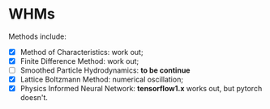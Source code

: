 # WHMs
Methods include:
- [x] Method of Characteristics: work out;
- [x] Finite Difference Method: work out;
- [ ] Smoothed Particle Hydrodynamics: **to be continue**
- [x] Lattice Boltzmann Method: numerical oscillation;
- [x] Physics Informed Neural Network: **tensorflow1.x** works out, but  pytorch doesn't.